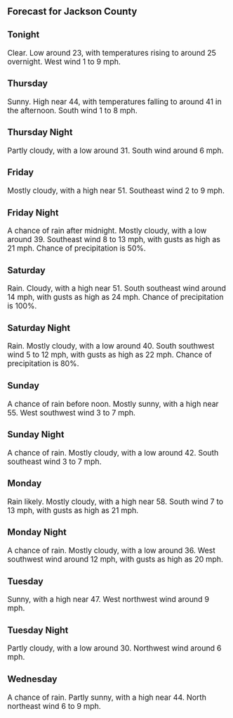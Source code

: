 <div>
   <h2>Forecast for Jackson County</h2>
   <p>
      <div style="font-size:120%">
         <h3>Tonight</h3>Clear. Low around 23, with temperatures rising to around 25 overnight. West wind 1 to 9 mph.<br></div>
   </p>
   <p>
      <div style="font-size:120%">
         <h3>Thursday</h3>Sunny. High near 44, with temperatures falling to around 41 in the afternoon. South wind 1 to 8 mph.<br></div>
   </p>
   <p>
      <div style="font-size:120%">
         <h3>Thursday Night</h3>Partly cloudy, with a low around 31. South wind around 6 mph.<br></div>
   </p>
   <p>
      <div style="font-size:120%">
         <h3>Friday</h3>Mostly cloudy, with a high near 51. Southeast wind 2 to 9 mph.<br></div>
   </p>
   <p>
      <div style="font-size:120%">
         <h3>Friday Night</h3>A chance of rain after midnight. Mostly cloudy, with a low around 39. Southeast wind 8 to 13 mph, with gusts as high as 21
         mph. Chance of precipitation is 50%.<br></div>
   </p>
   <p>
      <div style="font-size:120%">
         <h3>Saturday</h3>Rain. Cloudy, with a high near 51. South southeast wind around 14 mph, with gusts as high as 24 mph. Chance of precipitation
         is 100%.<br></div>
   </p>
   <p>
      <div style="font-size:120%">
         <h3>Saturday Night</h3>Rain. Mostly cloudy, with a low around 40. South southwest wind 5 to 12 mph, with gusts as high as 22 mph. Chance of precipitation
         is 80%.<br></div>
   </p>
   <p>
      <div style="font-size:120%">
         <h3>Sunday</h3>A chance of rain before noon. Mostly sunny, with a high near 55. West southwest wind 3 to 7 mph.<br></div>
   </p>
   <p>
      <div style="font-size:120%">
         <h3>Sunday Night</h3>A chance of rain. Mostly cloudy, with a low around 42. South southeast wind 3 to 7 mph.<br></div>
   </p>
   <p>
      <div style="font-size:120%">
         <h3>Monday</h3>Rain likely. Mostly cloudy, with a high near 58. South wind 7 to 13 mph, with gusts as high as 21 mph.<br></div>
   </p>
   <p>
      <div style="font-size:120%">
         <h3>Monday Night</h3>A chance of rain. Mostly cloudy, with a low around 36. West southwest wind around 12 mph, with gusts as high as 20 mph.<br></div>
   </p>
   <p>
      <div style="font-size:120%">
         <h3>Tuesday</h3>Sunny, with a high near 47. West northwest wind around 9 mph.<br></div>
   </p>
   <p>
      <div style="font-size:120%">
         <h3>Tuesday Night</h3>Partly cloudy, with a low around 30. Northwest wind around 6 mph.<br></div>
   </p>
   <p>
      <div style="font-size:120%">
         <h3>Wednesday</h3>A chance of rain. Partly sunny, with a high near 44. North northeast wind 6 to 9 mph.<br></div>
   </p>
</div>